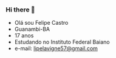 ### Hi there 👋

- Olá sou Felipe Castro
- Guanambi-BA
- 17 anos
- Estudando no Instituto Federal Baiano
- e-mail: lipelavigne57@gmail.com
